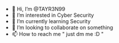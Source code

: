 - 👋 Hi, I’m @TAYR3N99
- 👀 I’m interested in Cyber Security
- 🌱 I’m currently learning Security
- 💞️ I’m looking to collaborate on something 
- 📫 How to reach me " just dm me :D "

<!---
TAYR3N99/TAYR3N99 is a ✨ special ✨ repository because its `README.md` (this file) appears on your GitHub profile.
You can click the Preview link to take a look at your changes.
--->
